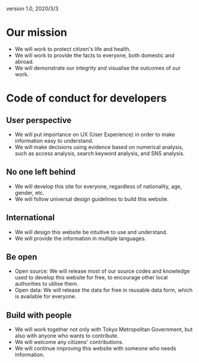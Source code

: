 version 1.0, 2020/3/3
# Our mission

* We will work to protect citizen's life and health.
* We will work to provide the facts to everyone, both domestic and abroad.
* We will demonstrate our integrity and visualise the outcomes of our work.

# Code of conduct for developers

## User perspective

* We will put importance on UX (User Experience) in order to make information easy to understand.
* We will make decisions using evidence based on numerical analysis, such as access analysis, search keyword analysis, and SNS analysis.

## No one left behind

* We will develop this site for everyone, regardless of nationality, age, gender, etc.
* We will follow universal design guidelines to build this website.

## International

* We will design this website be intuitive to use and understand.
* We will provide the information in multiple languages.

## Be open

* Open source: We will release most of our source codes and knowledge used to develop this website for free, to encourage other local authorities to utilise them.
* Open data: We will release the data for free in reusable data form, which is available for everyone.

## Build with people

* We will work together not only with Tokyo Metropolitan Government, but also with anyone who wants to contribute.
* We will welcome any citizens' contributions.
* We will continue improving this website with someone who needs information.
